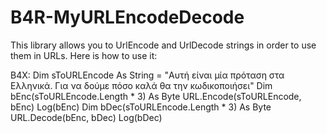 # B4R-MyURLEncodeDecode
This library  allows you to UrlEncode and UrlDecode strings in order to use them in URLs. Here is how to use it:

B4X:
    Dim sToURLEncode As String = "Αυτή είναι μία πρόταση στα Ελληνικά. Για να δούμε πόσο καλά θα την κωδικοποιήσει"
    Dim bEnc(sToURLEncode.Length * 3) As Byte
    URL.Encode(sToURLEncode, bEnc)
    Log(bEnc)
    Dim bDec(sToURLEncode.Length * 3) As Byte
    URL.Decode(bEnc, bDec)
    Log(bDec)
